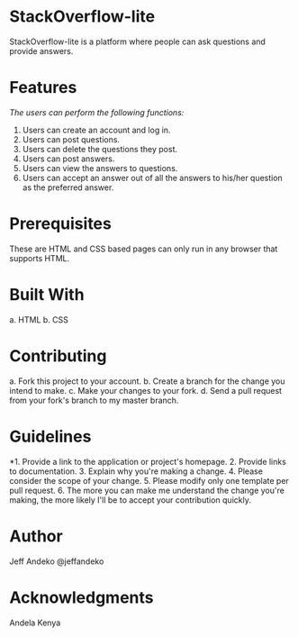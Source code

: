 # StackOverflow-lite

StackOverflow-lite is a platform where people can ask questions and provide answers.

# Features

 *The users can perform the following functions:*

1. Users can create an account and log in.
2. Users can post questions.
3. Users can delete the questions they post.
4. Users can post answers.
5. Users can view the answers to questions.
6. Users can accept an answer out of all the answers to his/her question as the preferred answer.
# Prerequisites
These are HTML and CSS based pages can only run in any browser that supports HTML.


# Built With
a. HTML
b. CSS

# Contributing

a. Fork this project to your account.
b. Create a branch for the change you intend to make.
c. Make your changes to your fork.
d. Send a pull request from your fork's branch to my master branch.

# Guidelines 

*1. Provide a link to the application or project's homepage.
2. Provide links to documentation.
3. Explain why you're making a change.
4. Please consider the scope of your change.
5. Please modify only one template per pull request.
6. The more you can make me understand the change you're making, the more likely I'll be to accept your contribution quickly.

# Author

Jeff Andeko
@jeffandeko

# Acknowledgments
Andela Kenya
